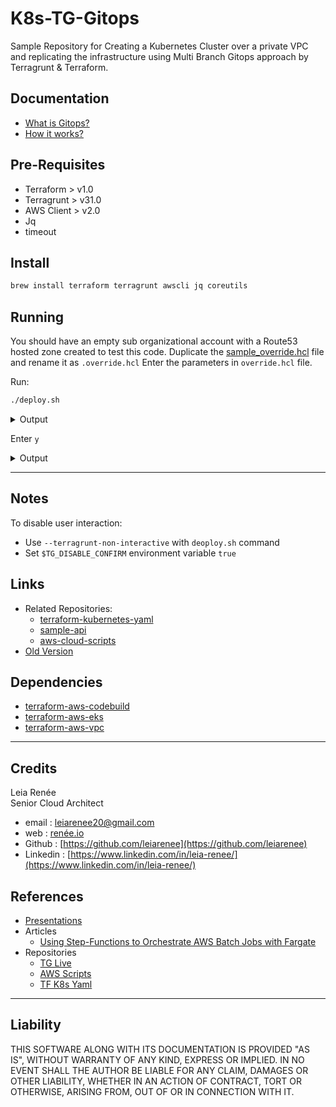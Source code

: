 # K8s-TG-Gitops

Sample Repository for Creating a Kubernetes Cluster over a private VPC and replicating the infrastructure using Multi Branch Gitops approach by Terragrunt & Terraform.

## Documentation

* [What is Gitops?](https://www.gitops.tech/)
* [How it works?](./aws/docs/documentation.md)

## Pre-Requisites ##

* Terraform > v1.0
* Terragrunt > v31.0
* AWS Client > v2.0
* Jq
* timeout

## Install ##

```sh
brew install terraform terragrunt awscli jq coreutils
```

## Running ##

You should have an empty sub organizational account with a Route53 hosted zone created to test this code. 
Duplicate the [sample_override.hcl](./sample_override.hcl) file and rename it as `.override.hcl`
Enter the parameters in `override.hcl` file.  

Run:

```sh
./deploy.sh
```

<details>
<summary>Output</summary>

```sh
direnv: loading ~/Dev/Leia/k8s-tg-gitops/.envrc                                                                                                         
direnv: export +AWS_BATCH_ID +AWS_PAGER
leia@Leias-MBP k8s-tg-gitops % ./deploy.sh
/Users/leia/Dev/Leia/k8s-tg-gitops/aws/live
0ba60e3c3736ae1567b44d866fb2a51db9dd8142
Platform: darwin
Running 'apply' command in Environment:

testing
{
  "account_name": "testing",
  "aws_account_id": "57878****1",
  "aws_profile": "leia-testing", (Section title in your `./aws/credentials` file)
  "bucket_suffix": "",
  "parameters": { 
    "CERTIFICATE": "arn:aws:acm:eu-west-1:***68852***2943:certificate/43***1ea9***58-254b-4f8c-995f-a31**1559f**cce5", (Not compulsory)
    "CLUSTER": "my-testing-k8s", (required)
    "DNS_ZONE_ID": "Z0892705215W14M9I9W9N", 
    "DOMAIN": "test.leiarenee.io"
  }
}

AWS Caller Identity
arn:aws:iam::553**52****2943:user/cicd
AIDAY****B27X7****24ZTQXZ

Do you confirm? (y/n)
y
```

</details>

Enter `y`  

<details>
<summary>Output</summary>

Enter `y` again

```sh
Process 89238 Confirmed.
Processing aws/live/api/cluster
Parent PID:89238, Current PID:89264
Processing aws/live/api/deploymets/api/flask
Parent PID:89238, Current PID:89267
Processing aws/live/api/deploymets/services/api/flask/external
Parent PID:89238, Current PID:89272
Processing aws/live/api/deploymets/services/api/flask/internal
Parent PID:89238, Current PID:89275
Processing aws/live/api/deploymets/shared/namespace
Parent PID:89238, Current PID:89278
Processing aws/live/api/vpc
Parent PID:89238, Current PID:89290
INFO[0007] The stack at /Users/leia/Dev/Leia/k8s-tg-gitops/aws/live will be processed in the following order for command apply:
Group 1
- Module /Users/leia/Dev/Leia/k8s-tg-gitops/aws/live/api/build/flask
- Module /Users/leia/Dev/Leia/k8s-tg-gitops/aws/live/api/vpc

Group 2
- Module /Users/leia/Dev/Leia/k8s-tg-gitops/aws/live/api/cluster

Group 3
- Module /Users/leia/Dev/Leia/k8s-tg-gitops/aws/live/api/deploymets/shared/namespace

Group 4
- Module /Users/leia/Dev/Leia/k8s-tg-gitops/aws/live/api/deploymets/api/flask
- Module /Users/leia/Dev/Leia/k8s-tg-gitops/aws/live/api/deploymets/services/api/flask/external
- Module /Users/leia/Dev/Leia/k8s-tg-gitops/aws/live/api/deploymets/services/api/flask/internal
```

</details>


---


## Notes

To disable user interaction:
* Use `--terragrunt-non-interactive` with `deoploy.sh` command
* Set `$TG_DISABLE_CONFIRM` environment variable `true`

## Links
* Related Repositories:
  * [terraform-kubernetes-yaml](https://github.com/leiarenee/terraform-kubernetes-yaml)
  * [sample-api](https://github.com/leiarenee/smpl-api)
  * [aws-cloud-scripts](https://github.com/leiarenee/aws-cloud-scripts)
* [Old Version](https://github.com/leiarenee/tg-live)

## Dependencies
* [terraform-aws-codebuild](https://github.com/cloudposse/terraform-aws-codebuild)
* [terraform-aws-eks](https://github.com/terraform-aws-modules/terraform-aws-eks)
* [terraform-aws-vpc](https://github.com/terraform-aws-modules/terraform-aws-vpc)

---

## Credits

Leia Renée  
Senior Cloud Architect  
* email : [leiarenee20@gmail.com](mailto://leiarenee20@gmail.com)
* web : [renée.io](https://www.xn--rene-dpa.io/)  
* Github : [https://github.com/leiarenee](https://github.com/leiarenee)  
* Linkedin : [https://www.linkedin.com/in/leia-renee/](https://www.linkedin.com/in/leia-renee/)

## References

* [Presentations](https://drive.google.com/drive/folders/1ggK3hrvO2ryWi5Xx6-THTY4IVz3ENdSd)
* Articles
  * [Using Step-Functions to Orchestrate AWS Batch Jobs with Fargate](https://www.linkedin.com/pulse/using-step-functions-orchestrate-aws-batch-jobs-fargate-leia-ren%C3%A9e/)
* Repositories
  * [TG Live](https://github.com/leiarenee/tg-live)
  * [AWS Scripts](https://github.com/leiarenee/aws-cloud-scripts)
  * [TF K8s Yaml](https://github.com/leiarenee/terraform-kubernetes-yaml)

---

## Liability

THIS SOFTWARE ALONG WITH ITS DOCUMENTATION IS PROVIDED "AS IS", WITHOUT WARRANTY OF ANY KIND, EXPRESS OR IMPLIED. IN NO EVENT SHALL THE AUTHOR BE LIABLE FOR ANY CLAIM, DAMAGES OR OTHER LIABILITY, WHETHER IN AN ACTION OF CONTRACT, TORT OR OTHERWISE, ARISING FROM, OUT OF OR IN CONNECTION WITH IT.